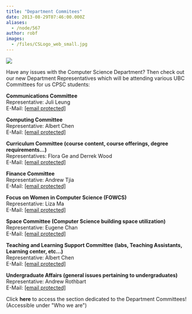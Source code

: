 ```yaml
---
title: "Department Commitees"
date: 2013-08-29T07:46:00.000Z
aliases:
  - /node/567
author: robf
images:
  - /files/CSLogo_web_small.jpg
---
```


![](/files/CSLogo_web_small.jpg)

Have any issues with the Computer Science Department?
Then check out our new Department Representatives which
will be attending various UBC Committees for us CPSC
students:

**Communications Committee** \
Representative: Juli Leung \
E-Mail: [\[email protected\]](/cdn-cgi/l/email-protection#94f7fbf9f9e1fafdf7f5e0fdfbfae7baf7fbf9f9d4f7e7e7e7baf7e7bae1f6f7baf7f5)

**Computing Committee** \
Representative: Albert Chen \
E-Mail: [\[email protected\]](/cdn-cgi/l/email-protection#30535f5d404544595e571e535f5d5d70534343431e53431e4552531e5351)


**Curriculum Committee (course content, course offerings, degree requirements...)** \
Representatives: Flora Ge and Derrek Wood \
E-Mail: [\[email protected\]](/cdn-cgi/l/email-protection#bfdccacdcdd6dccad3cad291dcd0d2d2ffdccccccc91dccc91cadddc91dcde)

**Finance Committee** \
Representative: Andrew Tjia \
E-Mail: [\[email protected\]](/cdn-cgi/l/email-protection#3056595e515e53551e535f5d5d70534343431e53431e4552531e5351)

**Focus on Women in Computer Science (FOWCS)** \
Representative: Liza Ma \
E-Mail: [\[email protected\]](/cdn-cgi/l/email-protection#5f3930283c2c2d3a2f1f3c2c2c2c713c2c712a3d3c713c3e)

**Space Committee (Computer Science building space utilization)** \
Representative: Eugene Chan \
E-Mail: [\[email protected\]](/cdn-cgi/l/email-protection#4330332220266d202c2e2e03203030306d20306d3621206d2022)

**Teaching and Learning Support Committee (labs, Teaching Assistants, Learning center, etc...)** \
Representative: Albert Chen \
E-Mail: [\[email protected\]](/cdn-cgi/l/email-protection#5e2a322d703d3133331e3d2d2d2d703d2d702b3c3d703d3f)

**Undergraduate Affairs (general issues pertaining to undergraduates)** \
Representative: Andrew Rothbart \
E-Mail: [\[email protected\]](/cdn-cgi/l/email-protection#e5908b81809782978481848383848c9796cb868a8888a586969696cb8696cb908786cb8684)

Click **here** to access the section dedicated to the Department Committees! \
(Accessible under "Who we are")
